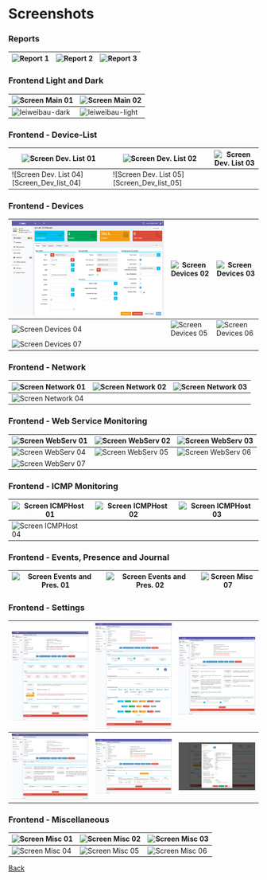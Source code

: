 # Screenshots
<!--- --------------------------------------------------------------------- --->

### Reports

  | ![Report 1][report1] | ![Report 2][report2] | ![Report 3][report3] |
  | -------------------- | -------------------- | -------------------- |

### Frontend Light and Dark

  | ![Screen Main 01][Screen_Main_01]   | ![Screen Main 02][Screen_Main_02] |
  | ----------------------------------- | --------------------------------- |
  | ![leiweibau-dark](https://raw.githubusercontent.com/leiweibau/Pi.Alert/assets/screen_main_theme_02.png) | ![leiweibau-light](https://raw.githubusercontent.com/leiweibau/Pi.Alert/assets/screen_main_theme_01.png) |


### Frontend - Device-List

  | ![Screen Dev. List 01][Screen_Dev_list_01]   | ![Screen Dev. List 02][Screen_Dev_list_02] | ![Screen Dev. List 03][Screen_Dev_list_03]  | 
  | -------------------------------------------- | ------------------------------------------ | ------------------------------------------- |
  | ![Screen Dev. List 04][Screen_Dev_list_04]   | ![Screen Dev. List 05][Screen_Dev_list_05] |                                             |

### Frontend - Devices

  | ![Screen Devices 01][Screen_Dev_01]   | ![Screen Devices 02][Screen_Dev_02] | ![Screen Devices 03][Screen_Dev_03]  | 
  | ------------------------------------- | ----------------------------------- | ------------------------------------ |
  | ![Screen Devices 04][Screen_Dev_04]   | ![Screen Devices 05][Screen_Dev_05] | ![Screen Devices 06][Screen_Dev_06]  |
  | ![Screen Devices 07][Screen_Dev_07]   |                                     |                                      |

### Frontend - Network

  | ![Screen Network 01][Screen_Net_01]   | ![Screen Network 02][Screen_Net_02] | ![Screen Network 03][Screen_Net_03]  | 
  | ------------------------------------- | ----------------------------------- | ------------------------------------ |
  | ![Screen Network 04][Screen_Net_04]   |                                     |                                      |

### Frontend - Web Service Monitoring

  | ![Screen WebServ 01][Screen_WebServ_01]   | ![Screen WebServ 02][Screen_WebServ_02] | ![Screen WebServ 03][Screen_WebServ_03]  | 
  | ----------------------------------------- | --------------------------------------- | ---------------------------------------- |
  | ![Screen WebServ 04][Screen_WebServ_04]   | ![Screen WebServ 05][Screen_WebServ_05] | ![Screen WebServ 06][Screen_WebServ_06]  |
  | ![Screen WebServ 07][Screen_WebServ_07]   |                                         |                                          |

### Frontend - ICMP Monitoring

  | ![Screen ICMPHost 01][Screen_ICMPHost_01]   | ![Screen ICMPHost 02][Screen_ICMPHost_02] | ![Screen ICMPHost 03][Screen_ICMPHost_03] | 
  | ------------------------------------------- | ----------------------------------------- | ----------------------------------------- |
  | ![Screen ICMPHost 04][Screen_ICMPHost_04]   |                                           |                                           | 


### Frontend - Events, Presence and Journal

  | ![Screen Events and Pres. 01][Screen_Ev_and_Pres_01]   | ![Screen Events and Pres. 02][Screen_Ev_and_Pres_02] | ![Screen Misc 07][Screen_Misc_07] | 
  | ------------------------------------------------------ | ---------------------------------------------------- | --------------------------------- |

### Frontend - Settings

  | ![Screen Settings 01][Screen_Settings_01]   | ![Screen Settings 02][Screen_Settings_02] | ![Screen Settings 03][Screen_Settings_03]  | 
  | ------------------------------------------- | ----------------------------------------- | ------------------------------------------ |
  | ![Screen Settings 04][Screen_Settings_04]   | ![Screen Settings 05][Screen_Settings_05] | ![Screen Settings 06][Screen_Settings_06]  |

### Frontend - Miscellaneous

  | ![Screen Misc 01][Screen_Misc_01]   | ![Screen Misc 02][Screen_Misc_02] | ![Screen Misc 03][Screen_Misc_03]  | 
  | ----------------------------------- | --------------------------------- | ---------------------------------- |
  | ![Screen Misc 04][Screen_Misc_04]   | ![Screen Misc 05][Screen_Misc_05] | ![Screen Misc 06][Screen_Misc_06]  |


[Back](https://github.com/leiweibau/Pi.Alert)

[Screen_Main_01]: https://raw.githubusercontent.com/leiweibau/Pi.Alert/assets/screen_main.png       "Screen Main 01"
[Screen_Main_02]: https://raw.githubusercontent.com/leiweibau/Pi.Alert/assets/screen_main_dark.png  "Screen Main 02"

[report1]: https://raw.githubusercontent.com/leiweibau/Pi.Alert/assets/report_01.jpg               "Report sample 1"
[report2]: https://raw.githubusercontent.com/leiweibau/Pi.Alert/assets/report_02.jpg               "Report sample 2"
[report3]: https://raw.githubusercontent.com/leiweibau/Pi.Alert/assets/report_gui_03.jpg           "Report sample 3"

[Screen_Dev_list_01]: https://raw.githubusercontent.com/leiweibau/Pi.Alert/assets/screen_dev_list_01.png            "Screen Dev. List 01"
[Screen_Dev_list_02]: https://raw.githubusercontent.com/leiweibau/Pi.Alert/assets/screen_dev_list_02.png            "Screen Dev. List 02"
[Screen_Dev_list_03]: https://raw.githubusercontent.com/leiweibau/Pi.Alert/assets/screen_dev_list_03.png            "Screen Dev. List 03"
[Screen_Dev_list_01]: https://raw.githubusercontent.com/leiweibau/Pi.Alert/assets/screen_dev_list_04.png            "Screen Dev. List 04"
[Screen_Dev_list_02]: https://raw.githubusercontent.com/leiweibau/Pi.Alert/assets/screen_dev_list_05.png            "Screen Dev. List 05"

[Screen_Dev_01]: https://raw.githubusercontent.com/leiweibau/Pi.Alert/assets/screen_dev_01.png            "Screen Devices 01"
[Screen_Dev_02]: https://raw.githubusercontent.com/leiweibau/Pi.Alert/assets/screen_dev_02.png            "Screen Devices 02"
[Screen_Dev_03]: https://raw.githubusercontent.com/leiweibau/Pi.Alert/assets/screen_dev_03.png            "Screen Devices 03"
[Screen_Dev_04]: https://raw.githubusercontent.com/leiweibau/Pi.Alert/assets/screen_dev_internet_01.png   "Screen Devices 04"
[Screen_Dev_05]: https://raw.githubusercontent.com/leiweibau/Pi.Alert/assets/screen_dev_internet_02.png   "Screen Devices 05"
[Screen_Dev_06]: https://raw.githubusercontent.com/leiweibau/Pi.Alert/assets/screen_dev_internet_03.png   "Screen Devices 06"
[Screen_Dev_07]: https://raw.githubusercontent.com/leiweibau/Pi.Alert/assets/screen_dev_internet_04.png   "Screen Devices 07"

[Screen_Net_01]: https://raw.githubusercontent.com/leiweibau/Pi.Alert/assets/screen_net_01.png "Screen Network 01"
[Screen_Net_02]: https://raw.githubusercontent.com/leiweibau/Pi.Alert/assets/screen_net_02.png "Screen Network 02"
[Screen_Net_03]: https://raw.githubusercontent.com/leiweibau/Pi.Alert/assets/screen_net_03.png "Screen Network 03"
[Screen_Net_04]: https://raw.githubusercontent.com/leiweibau/Pi.Alert/assets/screen_net_04.png "Screen Network 04"

[Screen_WebServ_01]: https://raw.githubusercontent.com/leiweibau/Pi.Alert/assets/screen_web_01.png "Screen WebServ 01"
[Screen_WebServ_02]: https://raw.githubusercontent.com/leiweibau/Pi.Alert/assets/screen_web_02.png "Screen WebServ 02"
[Screen_WebServ_03]: https://raw.githubusercontent.com/leiweibau/Pi.Alert/assets/screen_web_03.png "Screen WebServ 03"
[Screen_WebServ_04]: https://raw.githubusercontent.com/leiweibau/Pi.Alert/assets/screen_web_04.png "Screen WebServ 04"
[Screen_WebServ_05]: https://raw.githubusercontent.com/leiweibau/Pi.Alert/assets/screen_web_05.png "Screen WebServ 05"
[Screen_WebServ_06]: https://raw.githubusercontent.com/leiweibau/Pi.Alert/assets/screen_web_06.png "Screen WebServ 06"
[Screen_WebServ_07]: https://raw.githubusercontent.com/leiweibau/Pi.Alert/assets/screen_web_07.png "Screen WebServ 07"

[Screen_ICMPHost_01]: https://raw.githubusercontent.com/leiweibau/Pi.Alert/assets/screen_icmp_01.png "Screen ICMPHost 01"
[Screen_ICMPHost_02]: https://raw.githubusercontent.com/leiweibau/Pi.Alert/assets/screen_icmp_02.png "Screen ICMPHost 02"
[Screen_ICMPHost_03]: https://raw.githubusercontent.com/leiweibau/Pi.Alert/assets/screen_icmp_03.png "Screen ICMPHost 03"
[Screen_ICMPHost_04]: https://raw.githubusercontent.com/leiweibau/Pi.Alert/assets/screen_icmp_04.png "Screen ICMPHost 04"

[Screen_Ev_and_Pres_01]: https://raw.githubusercontent.com/leiweibau/Pi.Alert/assets/screen_devevents.png     "Screen Events and Pres. 01"
[Screen_Ev_and_Pres_02]: https://raw.githubusercontent.com/leiweibau/Pi.Alert/assets/screen_devpresence.png   "Screen Events and Pres. 02"

[Screen_Settings_01]: https://raw.githubusercontent.com/leiweibau/Pi.Alert/assets/screen_settings_01.png "Screen Settings 01"
[Screen_Settings_02]: https://raw.githubusercontent.com/leiweibau/Pi.Alert/assets/screen_settings_02.png "Screen Settings 02"
[Screen_Settings_03]: https://raw.githubusercontent.com/leiweibau/Pi.Alert/assets/screen_settings_03.png "Screen Settings 03"
[Screen_Settings_04]: https://raw.githubusercontent.com/leiweibau/Pi.Alert/assets/screen_settings_04.png "Screen Settings 04"
[Screen_Settings_05]: https://raw.githubusercontent.com/leiweibau/Pi.Alert/assets/screen_settings_05.png "Screen Settings 05"
[Screen_Settings_06]: https://raw.githubusercontent.com/leiweibau/Pi.Alert/assets/screen_settings_06.png "Screen Settings 06"

[Screen_Misc_01]: https://raw.githubusercontent.com/leiweibau/Pi.Alert/assets/screen_sysinfo.png         "Screen Misc 01"
[Screen_Misc_02]: https://raw.githubusercontent.com/leiweibau/Pi.Alert/assets/screen_updatecheck_01.png  "Screen Misc 02"
[Screen_Misc_03]: https://raw.githubusercontent.com/leiweibau/Pi.Alert/assets/screen_notify.png          "Screen Misc 03"
[Screen_Misc_04]: https://raw.githubusercontent.com/leiweibau/Pi.Alert/assets/screen_help.png            "Screen Misc 04"
[Screen_Misc_05]: https://raw.githubusercontent.com/leiweibau/Pi.Alert/assets/screen_dropdownmenu.png    "Screen Misc 05"
[Screen_Misc_06]: https://raw.githubusercontent.com/leiweibau/Pi.Alert/assets/screen_loginwindow.png     "Screen Misc 06"
[Screen_Misc_07]: https://raw.githubusercontent.com/leiweibau/Pi.Alert/assets/screen_journal.png         "Screen Misc 07"
